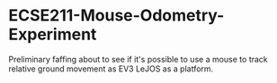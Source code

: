 # ECSE211-Mouse-Odometry-Experiment
Preliminary faffing about to see if it's possible to use a mouse to track relative ground movement as EV3 LeJOS as a platform.
